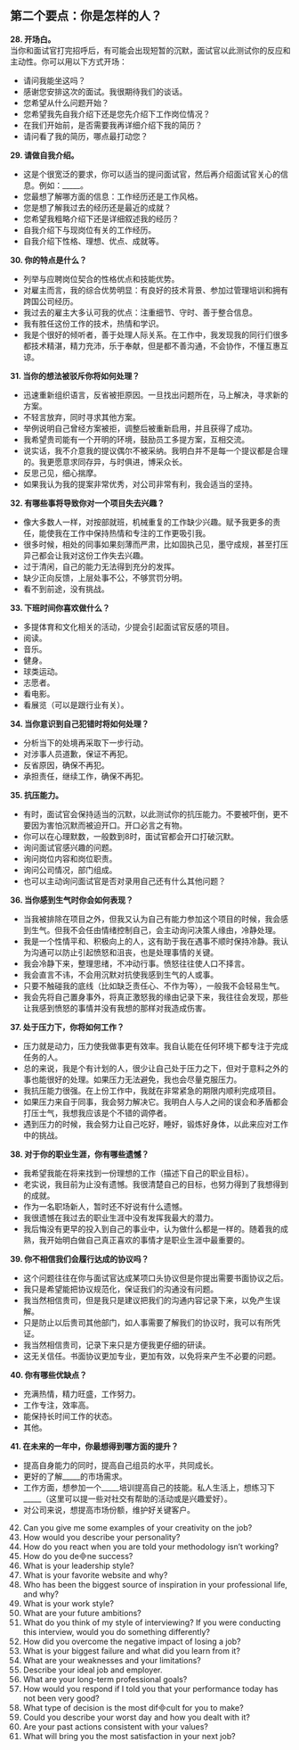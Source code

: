 ## 第二个要点：你是怎样的人？
**28. 开场白。**  
当你和面试官打完招呼后，有可能会出现短暂的沉默，面试官以此测试你的反应和主动性。你可以用以下方式开场：
* 请问我能坐这吗？
* 感谢您安排这次的面试。我很期待我们的谈话。
* 您希望从什么问题开始？
* 您希望我先自我介绍下还是您先介绍下工作岗位情况？
* 在我们开始前，是否需要我再详细介绍下我的简历？
* 请问看了我的简历，哪点最打动您？

**29. 请做自我介绍。**
* 这是个很宽泛的要求，你可以适当的提问面试官，然后再介绍面试官关心的信息。例如：_____。
* 您最想了解哪方面的信息：工作经历还是工作风格。
* 您是想了解我过去的经历还是最近的成就？
* 您希望我粗略介绍下还是详细叙述我的经历？
* 自我介绍下与现岗位有关的工作经历。
* 自我介绍下性格、理想、优点、成就等。

**30. 你的特点是什么？**
* 列举与应聘岗位契合的性格优点和技能优势。
* 对雇主而言，我的综合优势明显：有良好的技术背景、参加过管理培训和拥有跨国公司经历。
* 我过去的雇主大多认可我的优点：注重细节、守时、善于整合信息。
* 我有胜任这份工作的技术，热情和学识。
* 我是个很好的倾听者，善于处理人际关系。在工作中，我发现我的同行们很多都技术精湛，精力充沛，乐于奉献，但是都不善沟通，不会协作，不懂互惠互谅。

**31. 当你的想法被驳斥你将如何处理？**
* 迅速重新组织语言，反省被拒原因。一旦找出问题所在，马上解决，寻求新的方案。
* 不轻言放弃，同时寻求其他方案。
* 举例说明自己曾经方案被拒，调整后被重新启用，并且获得了成功。
* 我希望贵司能有一个开明的环境，鼓励员工多提方案，互相交流。
* 说实话，我不介意我的提议偶尔不被采纳。我明白并不是每一个提议都是合理的。我更愿意求同存异，与时俱进，博采众长。
* 反思己见，细心揣摩。
* 如果我认为我的提案非常优秀，对公司非常有利，我会适当的坚持。

**32. 有哪些事将导致你对一个项目失去兴趣？**
* 像大多数人一样，对按部就班，机械重复的工作缺少兴趣。赋予我更多的责任，能使我在工作中保持热情和专注的工作更吸引我。
* 很多时候，相处的同事如果刻薄而严肃，比如固执己见，墨守成规，甚至打压异己都会让我对这份工作失去兴趣。
* 过于清闲，自己的能力无法得到充分的发挥。
* 缺少正向反馈，上层处事不公，不够赏罚分明。
* 看不到前途，没有挑战。

**33. 下班时间你喜欢做什么？**
* 多提体育和文化相关的活动，少提会引起面试官反感的项目。
* 阅读。
* 音乐。
* 健身。
* 球类运动。
* 志愿者。
* 看电影。
* 看展览（可以是跟行业有关）。

**34. 当你意识到自己犯错时将如何处理？**
* 分析当下的处境再采取下一步行动。
* 对涉事人员道歉，保证不再犯。
* 反省原因，确保不再犯。
* 承担责任，继续工作，确保不再犯。

**35. 抗压能力。**
* 有时，面试官会保持适当的沉默，以此测试你的抗压能力。不要被吓倒，更不要因为害怕沉默而被迫开口。开口必言之有物。
* 你可以在心理默数，一般数到8时，面试官都会开口打破沉默。
* 询问面试官感兴趣的问题。
* 询问岗位内容和岗位职责。
* 询问公司情况，部门组成。
* 也可以主动询问面试官是否对录用自己还有什么其他问题？

**36. 当你感到生气时你会如何表现？**
* 当我被排除在项目之外，但我又认为自己有能力参加这个项目的时候，我会感到生气。但我不会任由情绪控制自己，会主动询问决策人缘由，冷静处理。
* 我是一个性情平和、积极向上的人，这有助于我在遇事不顺时保持冷静。我认为沟通可以防止引起愤怒和沮丧，也是处理事情的关键。
* 我会冷静下来，整理思绪，不冲动行事。愤怒往往使人口不择言。
* 我会直言不讳，不会用沉默对抗使我感到生气的人或事。
* 只要不触碰我的底线（比如缺乏责任心、不作为等），一般我不会轻易生气。
* 我会先将自己置身事外，将真正激怒我的缘由记录下来，我往往会发现，那些让我感到愤怒的事情并没有我想的那样对我造成伤害。

**37. 处于压力下，你将如何工作？**
* 压力就是动力，压力使我做事更有效率。我自认能在任何环境下都专注于完成任务的人。
* 总的来说，我是个有计划的人，很少让自己处于压力之下，但对于意料之外的事也能很好的处理。如果压力无法避免，我也会尽量克服压力。
* 我抗压能力很强。在上份工作中，我就在非常紧急的期限内顺利完成项目。
* 如果压力来自于同事，我会努力解决它。我明白人与人之间的误会和矛盾都会打压士气，我想我应该是个不错的调停者。
* 遇到压力的时候，我会努力让自己吃好，睡好，锻炼好身体，以此来应对工作中的挑战。

**38. 对于你的职业生涯，你有哪些遗憾？**
* 我希望我能在将来找到一份理想的工作（描述下自己的职业目标）。
* 老实说，我目前为止没有遗憾。我很清楚自己的目标，也努力得到了我想得到的成就。
* 作为一名职场新人，暂时还不好说有什么遗憾。
* 我很遗憾在我过去的职业生涯中没有发挥我最大的潜力。
* 我后悔没有更早的投入到自己的事业中，认为做什么都是一样的。随着我的成熟，我开始明白做自己真正喜欢的事情才是职业生涯中最重要的。

**39. 你不相信我们会履行达成的协议吗？**
* 这个问题往往在你与面试官达成某项口头协议但是你提出需要书面协议之后。
* 我只是希望能把协议规范化，保证我们的沟通没有问题。
* 我当然相信贵司，但是我只是建议把我们的沟通内容记录下来，以免产生误解。
* 只是防止以后贵司其他部门，如人事需要了解我们的协议时，我可以有所凭证。
* 我当然相信贵司，记录下来只是方便我更仔细的研读。
* 这无关信任。书面协议更加专业，更加有效，以免将来产生不必要的问题。

**40. 你有哪些优缺点？**
* 充满热情，精力旺盛，工作努力。
* 工作专注，效率高。
* 能保持长时间工作的状态。
* 其他。

**41. 在未来的一年中，你最想得到哪方面的提升？**
* 提高自身能力的同时，提高自己组员的水平，共同成长。
* 更好的了解_____的市场需求。
* 工作方面，想参加一个_____培训提高自己的技能。私人生活上，想练习下_____（这里可以提一些对社交有帮助的活动或是兴趣爱好）。
* 对公司来说，想提高市场份额，维护好关键客户。

42. Can you give me some examples of your creativity on the job? 
43. How would you describe your personality? 
44. How do you react when you are told your methodology isn’t working?
45. How do you dene success?
46. What is your leadership style? 
47. What is your favorite website and why? 
48. Who has been the biggest source of inspiration in your professional life, and why? 
49. What is your work style? 
50. What are your future ambitions? 
51. What do you think of my style of interviewing? If you were conducting this interview, would you do something differently? 
52. How did you overcome the negative impact of losing a job? 
53. What is your biggest failure and what did you learn from it? 
54. What are your weaknesses and your limitations?
55. Describe your ideal job and employer. 
56. What are your long-term professional goals? 
57. How would you respond if I told you that your performance today has not been very good?
58. What type of decision is the most difcult for you to make?
59. Could you describe your worst day and how you dealt with it? 
60. Are your past actions consistent with your values? 
61. What will bring you the most satisfaction in your next job?
